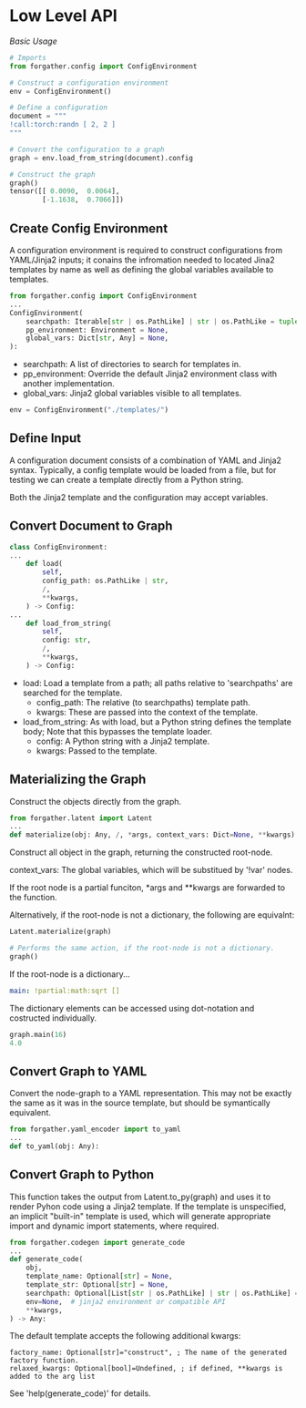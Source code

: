 # Low Level API

*Basic Usage*

```python
# Imports
from forgather.config import ConfigEnvironment

# Construct a configuration environment
env = ConfigEnvironment()

# Define a configuration
document = """
!call:torch:randn [ 2, 2 ]
"""

# Convert the configuration to a graph
graph = env.load_from_string(document).config

# Construct the graph
graph()
tensor([[ 0.0090,  0.0064],
        [-1.1638,  0.7066]])
```

## Create Config Environment

A configuration environment is required to construct configurations from YAML/Jinja2 inputs; it conains the infromation needed to located Jina2 templates by name as well as defining the global variables available to templates.

```python
from forgather.config import ConfigEnvironment
...
ConfigEnvironment(
    searchpath: Iterable[str | os.PathLike] | str | os.PathLike = tuple("."),
    pp_environment: Environment = None,
    global_vars: Dict[str, Any] = None,
):
```

- searchpath: A list of directories to search for templates in.
- pp_environment: Override the default Jinja2 environment class with another implementation.
- global_vars: Jinja2 global variables visible to all templates.

```python
env = ConfigEnvironment("./templates/")
```

## Define Input

A configuration document consists of a combination of YAML and Jinja2 syntax. Typically, a config template would be loaded from a file, but for testing we can create a template directly from a Python string.

Both the Jinja2 template and the configuration may accept variables.

## Convert Document to Graph

```python
class ConfigEnvironment:
... 
    def load(
        self,
        config_path: os.PathLike | str,
        /,
        **kwargs,
    ) -> Config:
...
    def load_from_string(
        self,
        config: str,
        /,
        **kwargs,
    ) -> Config:
```

- load: Load a template from a path; all paths relative to 'searchpaths' are searched for the template.
    - config_path: The relative (to searchpaths) template path.
    - kwargs: These are passed into the context of the template.
- load_from_string: As with load, but a Python string defines the template body; Note that this bypasses the template loader.
    - config: A Python string with a Jinja2 template.
    - kwargs: Passed to the template.

## Materializing the Graph

Construct the objects directly from the graph.

```python
from forgather.latent import Latent
...
def materialize(obj: Any, /, *args, context_vars: Dict=None, **kwargs):
```

Construct all object in the graph, returning the constructed root-node.

context_vars: The global variables, which will be substitued by '!var' nodes.

If the root node is a partial funciton, *args and **kwargs are forwarded to the function.

Alternatively, if the root-node is not a dictionary, the following are equivalnt:

```python
Latent.materialize(graph)

# Performs the same action, if the root-node is not a dictionary.
graph()
```

If the root-node is a dictionary...

```yaml
main: !partial:math:sqrt []
```

The dictionary elements can be accessed using dot-notation and costructed individually.

```python
graph.main(16)
4.0
```

## Convert Graph to YAML

Convert the node-graph to a YAML representation. This may not be exactly the same as it was in the source template, but should be symantically equivalent.

```python
from forgather.yaml_encoder import to_yaml
...
def to_yaml(obj: Any):
```

## Convert Graph to Python

This function takes the output from Latent.to_py(graph) and uses it to render Pyhon code using a Jinja2 template. If the template is unspecified, an implicit "built-in" template is used, which will generate appropriate import and dynamic import statements, where required.

```python
from forgather.codegen import generate_code
...
def generate_code(
    obj,
    template_name: Optional[str] = None,
    template_str: Optional[str] = None,
    searchpath: Optional[List[str | os.PathLike] | str | os.PathLike] = ".",
    env=None,  # jinja2 environment or compatible API
    **kwargs,
) -> Any:
```

The default template accepts the following additional kwargs:

    factory_name: Optional[str]="construct", ; The name of the generated factory function.
    relaxed_kwargs: Optional[bool]=Undefined, ; if defined, **kwargs is added to the arg list
    
See 'help(generate_code)' for details.
